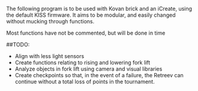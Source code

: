 The following program is to be used with Kovan brick and an iCreate, using the default KISS firmware. It aims to be modular, and easily changed without mucking through functions.  

Most functions have not be commented, but will be done in time

##TODO:
- Align with less light sensors
- Create functions relating to rising and lowering fork lift
- Analyze objects in fork lift using camera and visual libraries
- Create checkpoints so that, in the event of a failure, the Retreev can continue without a total loss of points in the tournament.
